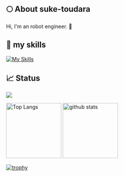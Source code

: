 ## 🌕 About suke-toudara
Hi, I'm an robot engineer. 🤝

## 🌱 my skills
[![My Skills](https://skillicons.dev/icons?i=python,cpp,cs,matlab,docker,arduino,linux)](https://skillicons.dev)


## 📈 Status
![](https://github-profile-summary-cards.vercel.app/api/cards/profile-details?username=suke-toudara&theme=dracula)

<p align="left"> 
  <img alt="Top Langs" height="150px" src="https://github-readme-stats.vercel.app/api/top-langs/?username=suke-toudara&layout=compact&theme=onedark&show_icons=true" />
  <img alt="github stats" height="150px" src="https://github-readme-stats.vercel.app/api?username=suke-toudara&theme=onedark" />
</p>

[![trophy](https://github-profile-trophy.vercel.app/?username=suke-toudara)](https://github.com/ryo-ma/github-profile-trophy)

